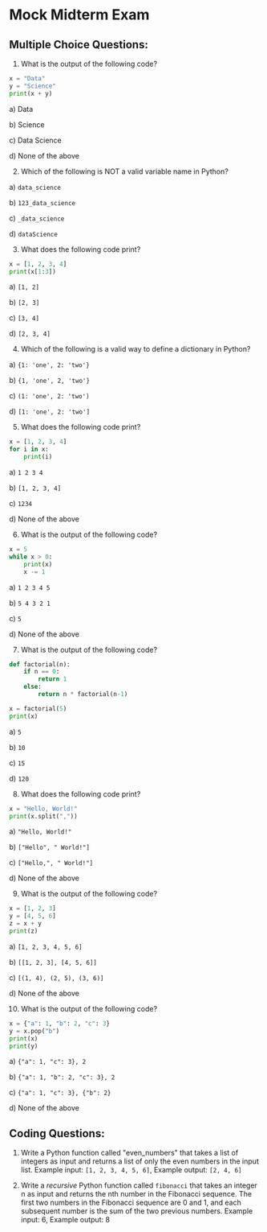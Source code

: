 # Mock Midterm Exam

## Multiple Choice Questions:

1. What is the output of the following code?

```python
x = "Data"
y = "Science"
print(x + y)
```

a) Data

b) Science

c) Data Science

d) None of the above

2. Which of the following is NOT a valid variable name in Python?

a) `data_science`

b) `123_data_science`

c) `_data_science`

d) `dataScience`

3. What does the following code print?

```python
x = [1, 2, 3, 4]
print(x[1:3])
```

a) `[1, 2]`

b) `[2, 3]`

c) `[3, 4]`

d) `[2, 3, 4]`

4. Which of the following is a valid way to define a dictionary in Python?

a) `{1: 'one', 2: 'two'}`

b) `{1, 'one', 2, 'two'}`

c) `(1: 'one', 2: 'two')`

d) `[1: 'one', 2: 'two']`


5. What does the following code print?

```python
x = [1, 2, 3, 4]
for i in x:
    print(i)
```

a) `1 2 3 4`

b) `[1, 2, 3, 4]`

c) `1234`

d) None of the above

6. What is the output of the following code?

```python
x = 5
while x > 0:
    print(x)
    x -= 1
```

a) `1 2 3 4 5`

b) `5 4 3 2 1`

c) `5`

d) None of the above

7. What is the output of the following code?

```python
def factorial(n):
    if n == 0:
        return 1
    else:
        return n * factorial(n-1)

x = factorial(5)
print(x)
```

a) `5`

b) `10`

c) `15`

d) `120`


8. What does the following code print?

```python
x = "Hello, World!"
print(x.split(","))
```

a) `"Hello, World!"`

b) `["Hello", " World!"]`

c) `["Hello,", " World!"]`

d) None of the above

9. What is the output of the following code?

```python
x = [1, 2, 3]
y = [4, 5, 6]
z = x + y
print(z)
```

a) `[1, 2, 3, 4, 5, 6]`

b) `[[1, 2, 3], [4, 5, 6]]`

c) `[(1, 4), (2, 5), (3, 6)]`

d) None of the above

10. What is the output of the following code?

```python
x = {"a": 1, "b": 2, "c": 3}
y = x.pop("b")
print(x)
print(y)
```

a) `{"a": 1, "c": 3}, 2`

b) `{"a": 1, "b": 2, "c": 3}, 2`

c) `{"a": 1, "c": 3}, {"b": 2}`

d) None of the above

## Coding Questions:

1. Write a Python function called "even_numbers" that takes a list of integers as input and returns a list of only the even numbers in the input list. Example input: `[1, 2, 3, 4, 5, 6]`, Example output: `[2, 4, 6]`

2. Write a *recursive* Python function called `fibonacci` that takes an integer n as input and returns the nth number in the Fibonacci sequence. The first two numbers in the Fibonacci sequence are 0 and 1, and each subsequent number is the sum of the two previous numbers. Example input: 6, Example output: 8
